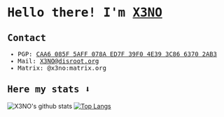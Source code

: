 <samp>

# Hello there! I'm <a href="https://github.com/X3NOOO">X3NO</a>

## Contact
- PGP: <a href="https://raw.githubusercontent.com/X3NOOO/X3NOOO/main/public.asc">CAA6 085F 5AFF 078A ED7F 39F0 4E39 3C86 6370 2AB3</a>
- Mail: <a href="mailto:X3NO@disroot.org">X3NO@disroot.org</a>
- Matrix: @x3no:matrix.org

## Here my stats ⬇️
</samp>

![X3NO's github stats](https://github-readme-stats.vercel.app/api?username=X3NOOO&show_icons=true&theme=radical)
[![Top Langs](https://github-readme-stats.vercel.app/api/top-langs/?username=X3NOOO&layout=compact&theme=radical)](https://github.com/anuraghazra/github-readme-stats)
